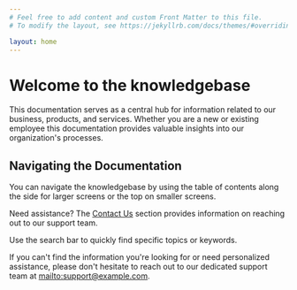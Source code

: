 ```yaml
---
# Feel free to add content and custom Front Matter to this file.
# To modify the layout, see https://jekyllrb.com/docs/themes/#overriding-theme-defaults

layout: home
---
```


# Welcome to the knowledgebase

This documentation serves as a central hub for information related to our business, products, and services. Whether you are a new or existing employee this documentation provides valuable insights into our organization's processes.

## Navigating the Documentation

You can navigate the knowledgebase by using the table of contents along the side for larger screens or the top on smaller screens.

Need assistance? The [Contact Us](/contact-us) section provides information on reaching out to our support team.

Use the search bar to quickly find specific topics or keywords.

If you can't find the information you're looking for or need personalized assistance, please don't hesitate to reach out to our dedicated support team at <mailto:support@example.com>.
